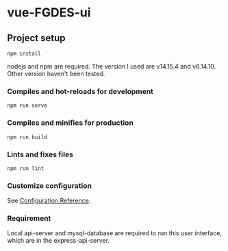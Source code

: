 # vue-FGDES-ui

## Project setup
```
npm install
```
nodejs and npm are required. The version I used are v14.15.4 and v6.14.10. Other version haven't been tested.
### Compiles and hot-reloads for development
```
npm run serve
```

### Compiles and minifies for production
```
npm run build
```

### Lints and fixes files
```
npm run lint
```

### Customize configuration
See [Configuration Reference](https://cli.vuejs.org/config/).

### Requirement
Local api-server and mysql-database are required to run this user interface, which are in the express-api-server.
